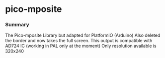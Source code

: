 # pico-mposite

### Summary
The Pico-mposite Library but adapted for PlatformIO (Arduino)
Also deleted the border and now takes the full screen.
This output is compatible with AD724 IC (working in PAL only at the moment)
Only resolution available is 320x240
